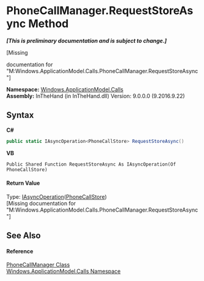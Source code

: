 # PhoneCallManager.RequestStoreAsync Method 
 _**\[This is preliminary documentation and is subject to change.\]**_

\[Missing <summary> documentation for "M:Windows.ApplicationModel.Calls.PhoneCallManager.RequestStoreAsync"\]

**Namespace:**&nbsp;<a href="N_Windows_ApplicationModel_Calls">Windows.ApplicationModel.Calls</a><br />**Assembly:**&nbsp;InTheHand (in InTheHand.dll) Version: 9.0.0.0 (9.2016.9.22)

## Syntax

**C#**<br />
``` C#
public static IAsyncOperation<PhoneCallStore> RequestStoreAsync()
```

**VB**<br />
``` VB
Public Shared Function RequestStoreAsync As IAsyncOperation(Of PhoneCallStore)
```


#### Return Value
Type: <a href="T_Windows_Foundation_IAsyncOperation_1">IAsyncOperation</a>(<a href="T_Windows_ApplicationModel_Calls_PhoneCallStore">PhoneCallStore</a>)<br />\[Missing <returns> documentation for "M:Windows.ApplicationModel.Calls.PhoneCallManager.RequestStoreAsync"\]

## See Also


#### Reference
<a href="T_Windows_ApplicationModel_Calls_PhoneCallManager">PhoneCallManager Class</a><br /><a href="N_Windows_ApplicationModel_Calls">Windows.ApplicationModel.Calls Namespace</a><br />